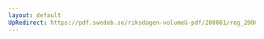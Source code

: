 ```yaml
---
layout: default
UpRedirect: https://pdf.swedeb.se/riksdagen-volumeG-pdf/200001/reg_200001/reg_200001_0243.pdf
---
```

